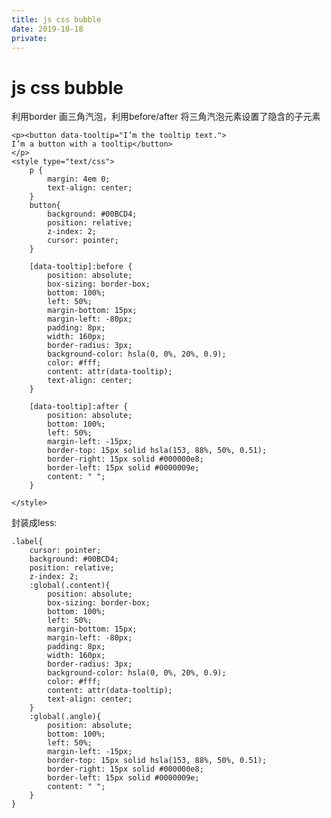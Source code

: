 ```yaml
---
title: js css bubble
date: 2019-10-18
private: 
---
```

# js css bubble
利用border 画三角汽泡，利用before/after 将三角汽泡元素设置了隐含的子元素

    <p><button data-tooltip="I’m the tooltip text.">
    I’m a button with a tooltip</button>
    </p>
    <style type="text/css">
        p {
            margin: 4em 0;
            text-align: center;
        }
        button{
            background: #00BCD4;
            position: relative;
            z-index: 2;
            cursor: pointer;
        } 
 
        [data-tooltip]:before {
            position: absolute;
            box-sizing: border-box;
            bottom: 100%;
            left: 50%;
            margin-bottom: 15px;
            margin-left: -80px;
            padding: 8px;
            width: 160px;
            border-radius: 3px;
            background-color: hsla(0, 0%, 20%, 0.9);
            color: #fff;
            content: attr(data-tooltip);
            text-align: center;
        }

        [data-tooltip]:after {
            position: absolute;
            bottom: 100%;
            left: 50%;
            margin-left: -15px;
            border-top: 15px solid hsla(153, 88%, 50%, 0.51);
            border-right: 15px solid #000000e8;
            border-left: 15px solid #0000009e;
            content: " ";
        }
    
    </style>

封装成less:

    .label{
        cursor: pointer;
        background: #00BCD4;
        position: relative;
        z-index: 2;
        :global(.content){
            position: absolute;
            box-sizing: border-box;
            bottom: 100%;
            left: 50%;
            margin-bottom: 15px;
            margin-left: -80px;
            padding: 8px;
            width: 160px;
            border-radius: 3px;
            background-color: hsla(0, 0%, 20%, 0.9);
            color: #fff;
            content: attr(data-tooltip);
            text-align: center;
        }
        :global(.angle){
            position: absolute;
            bottom: 100%;
            left: 50%;
            margin-left: -15px;
            border-top: 15px solid hsla(153, 88%, 50%, 0.51);
            border-right: 15px solid #000000e8;
            border-left: 15px solid #0000009e;
            content: " ";
        }
    } 
